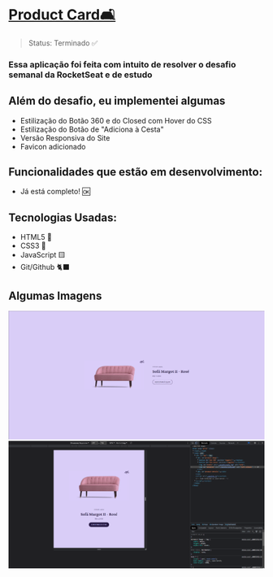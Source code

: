 <h1><a href="https://bora-codar02-rockeat-seat.vercel.app/" target="_blank">Product Card🛋️</a></h1>


> Status: Terminado ✅

### Essa aplicação foi feita com intuito de resolver o desafio semanal da RocketSeat e de estudo


## Além do desafio, eu implementei algumas
+ Estilização do Botão 360 e do Closed com Hover do CSS
+ Estilização do Botão de "Adiciona à Cesta" 
+ Versão Responsiva do Site
+ Favicon adicionado

## Funcionalidades que estão em desenvolvimento: 
+ Já está completo! 🆗

## Tecnologias Usadas:

+ HTML5 🔶
+ CSS3 🔷
+ JavaScript 🟨
+ Git/Github 🐈‍⬛
## Algumas Imagens
<img src="./assets/Normal.png">
<img src="./assets/Reponsive.png">

#
